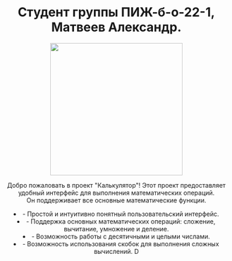 <h1 align="center">Студент группы ПИЖ-б-о-22-1, Матвеев Александр.</h1>
<div id="header" align="center">
  <img src="https://media.giphy.com/media/MDJ9IbxxvDUQM/giphy.gif" width="300"/>
</div>
<p align="center">Добро пожаловать в проект "Калькулятор"! Этот проект предоставляет удобный интерфейс для
выполнения математических операций.<br> Он поддерживает все основные математические функции.</p>
<ls align="center">
<li>- Простой и интуитивно понятный пользовательский интерфейс.
<li>- Поддержка основных математических операций: сложение, вычитание, умножение и деление.
<li>- Возможность работы с десятичными и целыми числами.
<li>- Возможность использования скобок для выполнения сложных вычислений.
</ls>D